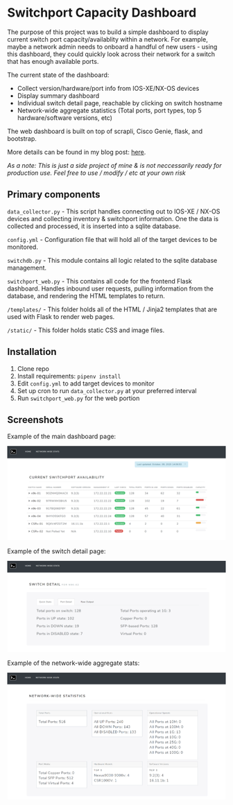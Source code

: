 # Switchport Capacity Dashboard

The purpose of this project was to build a simple dashboard to display current switch port capacity/availablity within a network. For example, maybe a network admin needs to onboard a handful of new users - using this dashboard, they could quickly look across their network for a switch that has enough available ports. 

The current state of the dashboard:
 - Collect version/hardware/port info from IOS-XE/NX-OS devices
 - Display summary dashboard
 - Individual switch detail page, reachable by clicking on switch hostname
 - Network-wide aggregate statistics (Total ports, port types, top 5 hardware/software versions, etc)

The web dashboard is built on top of scrapli, Cisco Genie, flask, and bootstrap.

More details can be found in my blog post: [here](https://0x2142.com/web-dashboard-flask-and-bootstrap).


*As a note: This is just a side project of mine & is not neccessarily ready for production use. Feel free to use / modify / etc at your own risk*

## Primary components

`data_collector.py` - This script handles connecting out to IOS-XE / NX-OS devices and collecting inventory & switchport information. One the data is collected and processed, it is inserted into a sqlite database.

`config.yml` - Configuration file that will hold all of the target devices to be monitored. 

`switchdb.py` - This module contains all logic related to the sqlite database management.

`switchport_web.py` - This contains all code for the frontend Flask dashboard. Handles inbound user requests, pulling information from the database, and rendering the HTML templates to return.

`/templates/` - This folder holds all of the HTML / Jinja2 templates that are used with Flask to render web pages.

`/static/` - This folder holds static CSS and image files.


## Installation

1. Clone repo
2. Install requirements: `pipenv install`
3. Edit `config.yml` to add target devices to monitor 
4. Set up cron to run `data_collector.py` at your preferred interval
5. Run `switchport_web.py` for the web portion


## Screenshots

Example of the main dashboard page: 

<p align="center">
<img src="https://github.com/0x2142/switchport-web-dashboard/blob/main/screenshots/dashboard-example.PNG?raw=true"></img>
</p>

Example of the switch detail page: 

<p align="center">
<img src="https://github.com/0x2142/switchport-web-dashboard/blob/main/screenshots/dashboard-detail-example.PNG"></img>
</p>

Example of the network-wide aggregate stats:

<p align="center">
<img src="https://github.com/0x2142/switchport-web-dashboard/blob/main/screenshots/dasboard-aggregate-example.PNG"></img>
</p>
